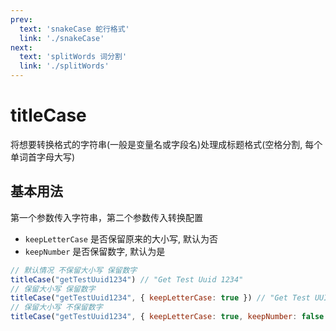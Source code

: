 ```yaml
---
prev:
  text: 'snakeCase 蛇行格式'
  link: './snakeCase'
next:
  text: 'splitWords 词分割'
  link: './splitWords'
---
```


# titleCase

将想要转换格式的字符串(一般是变量名或字段名)处理成标题格式(空格分割, 每个单词首字母大写)

## 基本用法

第一个参数传入字符串，第二个参数传入转换配置

- `keepLetterCase` 是否保留原来的大小写, 默认为否
- `keepNumber` 是否保留数字, 默认为是

```js
// 默认情况 不保留大小写 保留数字
titleCase("getTestUuid1234") // "Get Test Uuid 1234"
// 保留大小写 保留数字
titleCase("getTestUuid1234", { keepLetterCase: true }) // "Get Test UUID 1234"
// 保留大小写 不保留数字
titleCase("getTestUuid1234", { keepLetterCase: true, keepNumber: false }) // "Get Test UUID"
```

